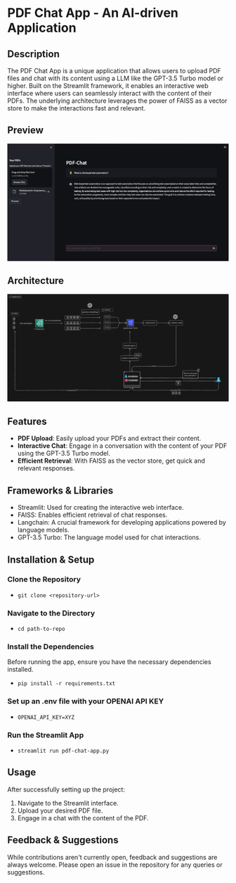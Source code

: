 # PDF Chat App - An AI-driven Application

## Description

The PDF Chat App is a unique application that allows users to upload PDF files and chat with its content using a LLM like the GPT-3.5 Turbo model or higher. Built on the Streamlit framework, it enables an interactive web interface where users can seamlessly interact with the content of their PDFs. The underlying architecture leverages the power of FAISS as a vector store to make the interactions fast and relevant.

## Preview
<p align="center">
  <img src="images/preview-pdf-chat-app.png" alt="Demo of the application">
</p>

## Architecture
<p align="center">
  <img src="images/pdf-chat-app-architecture.png" alt="Alt text for the image">
</p>


## Features

- **PDF Upload**: Easily upload your PDFs and extract their content.
- **Interactive Chat**: Engage in a conversation with the content of your PDF using the GPT-3.5 Turbo model.
- **Efficient Retrieval**: With FAISS as the vector store, get quick and relevant responses.

## Frameworks & Libraries
- Streamlit: Used for creating the interactive web interface.
- FAISS: Enables efficient retrieval of chat responses.
- Langchain: A crucial framework for developing applications powered by language models.
- GPT-3.5 Turbo: The language model used for chat interactions.

## Installation & Setup

### **Clone the Repository**

- `git clone <repository-url>`

### **Navigate to the Directory**
- `cd path-to-repo`

### **Install the Dependencies**

Before running the app, ensure you have the necessary dependencies installed.

- `pip install -r requirements.txt`

### **Set up an .env file with your OPENAI API KEY**
- `OPENAI_API_KEY=XYZ`

### **Run the Streamlit App**

- `streamlit run pdf-chat-app.py`



## Usage

After successfully setting up the project:

1. Navigate to the Streamlit interface.
2. Upload your desired PDF file.
3. Engage in a chat with the content of the PDF.

## Feedback & Suggestions

While contributions aren't currently open, feedback and suggestions are always welcome. Please open an issue in the repository for any queries or suggestions.





   
